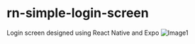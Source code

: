 # rn-simple-login-screen
 Login screen designed using React Native and Expo
![Image1](https://github.com/dg-veiga/rn-simple-login-screen/edit/master/imgs/img1.jpeg)
